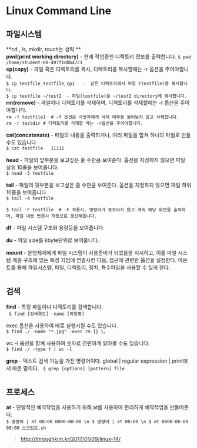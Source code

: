 # Linux Command Line
## 파일시스템  
**cd , ls, mkdir, touch는 생략 **  
**pwd(print working directory)** - 현재 작업중인 디렉토리 정보를 출력합니다.
`$ pwd
/home/student-00-497f1d0b47c1`  
**cp(copy)** - 파일 혹은 디렉토리를 복사, 디렉토리를 복사할때는 -r 옵션을 주어야합니다.  
`$ cp testfile testfile_cp1   -  같은 디렉토리에서 파일 (testfile)을 복사합니다.`  
`$ cp testfile ~/test2  - 파일(testfile)을 ~/test2 directory에 복사합니다.  `  
**rm(remove)** - 파일이나 디렉토리를 삭제하며, 디렉토리를 삭제할때는 -r 옵션을 주어야합니다.  
`rm -f testfile1  # -f 옵션은 사용자에게 삭제 여부를 물어보지 않고 삭제합니다.  
rm -r testdir # 디렉토리를 삭제할 때는 -r옵션을 주어야합니다. `  

**cat(concatenate)** - 파일의 내용을 출력하거나, 여러 파일을 합쳐 하나의 파일로 만들 수도 있습니다.  
`$ cat testfile  
11111`  

**head** - 파일의 앞부분을 보고싶은 줄 수만큼 보여준다. 옵션을 지정하지 않으면 파일 상위 10줄을 보여줍니다.  
`$ head -3 testfile`     

**tail** - 파일의 뒷부분을 보고싶은 줄 수만큼 보여준다. 옵션을 지정하지 않으면 파일 하위 10줄을 보여줍니다.  
`$ tail -4 testfile`   

`$ tail -F testfile  # -F 적용시, 명령어가 종료되지 않고 계속 해당 화면을 출력하며, 파일 내용 변경시 자동으로 갱신해줍니다.`   

**df** - 파일 시스템 구조와 용량등을 보여줍니다.  

**du** - 파일 size를 kbyte단위로 보여줍니다.  

**mount** - 운영체제에게 파일 시스템이 사용준비가 되었음을 지시하고, 이를 파일 시스템 계층 구조에 있는 특정 지점에 연결시킨 다음, 접근에 관련한 옵션을 설정한다. 마운트를 통해 파일시스템, 파일, 디렉토리, 장치, 특수파일을 사용할 수 있게 한다.  



#     

## 검색

**find** - 특정 파일이나 디렉토리를 검색합니다.  
` $ find [검색경로] -name [파일명]`  

exec 옵션을 사용하여 바로 실행시킬 수도 있습니다.  
`$ find ./ -name "*.jpg" -exec rm {} \;`  

wc -l 옵션을 함꼐 사용하여 숫자로 간편하게 알아볼 수도 있습니다.  
`$ find ./ -type f | wc -l`  


**grep** - 텍스트 검색 기능을 가진 명령어이다. global | regular expression | print에서 따온 말이다.
` $ grep [options] [pattern] file`  


#    

## 프로세스

**at** - 단발적인 예약작업을 사용하기 위해  at를 사용하여 편리하게 예약작업을 만들어준다.  
`$ 명령어 | at 00:00 0000-00-00 \n
$ 명령어 | at 00:00 \n
$ at 0000-00-00 00:00 스크립트.sh`  



> http://throughkim.kr/2017/01/09/linux-14/
